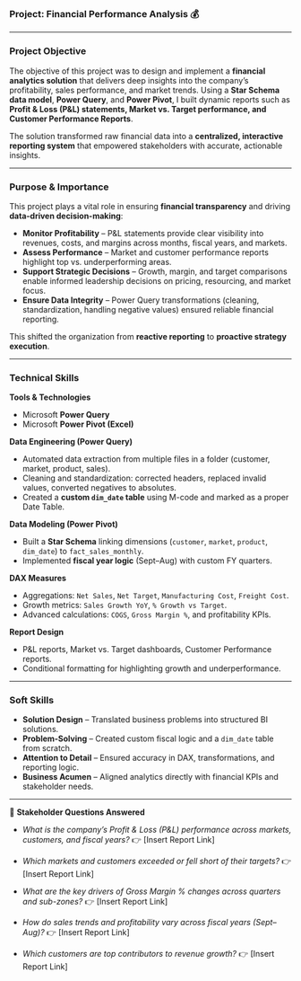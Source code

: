 ### **Project: Financial Performance Analysis** 💰

---

### **Project Objective**

The objective of this project was to design and implement a **financial analytics solution** that delivers deep insights into the company’s profitability, sales performance, and market trends. Using a **Star Schema data model**, **Power Query**, and **Power Pivot**, I built dynamic reports such as **Profit & Loss (P&L) statements, Market vs. Target performance, and Customer Performance Reports**.

The solution transformed raw financial data into a **centralized, interactive reporting system** that empowered stakeholders with accurate, actionable insights.

---

### **Purpose & Importance**

This project plays a vital role in ensuring **financial transparency** and driving **data-driven decision-making**:

* **Monitor Profitability** – P&L statements provide clear visibility into revenues, costs, and margins across months, fiscal years, and markets.
* **Assess Performance** – Market and customer performance reports highlight top vs. underperforming areas.
* **Support Strategic Decisions** – Growth, margin, and target comparisons enable informed leadership decisions on pricing, resourcing, and market focus.
* **Ensure Data Integrity** – Power Query transformations (cleaning, standardization, handling negative values) ensured reliable financial reporting.

This shifted the organization from **reactive reporting** to **proactive strategy execution**.

---

### **Technical Skills**

**Tools & Technologies**

* Microsoft **Power Query**
* Microsoft **Power Pivot (Excel)**

**Data Engineering (Power Query)**

* Automated data extraction from multiple files in a folder (customer, market, product, sales).
* Cleaning and standardization: corrected headers, replaced invalid values, converted negatives to absolutes.
* Created a **custom `dim_date` table** using M-code and marked as a proper Date Table.

**Data Modeling (Power Pivot)**

* Built a **Star Schema** linking dimensions (`customer`, `market`, `product`, `dim_date`) to `fact_sales_monthly`.
* Implemented **fiscal year logic** (Sept–Aug) with custom FY quarters.

**DAX Measures**

* Aggregations: `Net Sales`, `Net Target`, `Manufacturing Cost`, `Freight Cost`.
* Growth metrics: `Sales Growth YoY`, `% Growth vs Target`.
* Advanced calculations: `COGS`, `Gross Margin %`, and profitability KPIs.

**Report Design**

* P&L reports, Market vs. Target dashboards, Customer Performance reports.
* Conditional formatting for highlighting growth and underperformance.

---

### **Soft Skills**

* **Solution Design** – Translated business problems into structured BI solutions.
* **Problem-Solving** – Created custom fiscal logic and a `dim_date` table from scratch.
* **Attention to Detail** – Ensured accuracy in DAX, transformations, and reporting logic.
* **Business Acumen** – Aligned analytics directly with financial KPIs and stakeholder needs.

---

📌 **Stakeholder Questions Answered**

* *What is the company’s Profit & Loss (P&L) performance across markets, customers, and fiscal years?*
  👉 [Insert Report Link]

* *Which markets and customers exceeded or fell short of their targets?*
  👉 [Insert Report Link]

* *What are the key drivers of Gross Margin % changes across quarters and sub-zones?*
  👉 [Insert Report Link]

* *How do sales trends and profitability vary across fiscal years (Sept–Aug)?*
  👉 [Insert Report Link]

* *Which customers are top contributors to revenue growth?*
  👉 [Insert Report Link]
